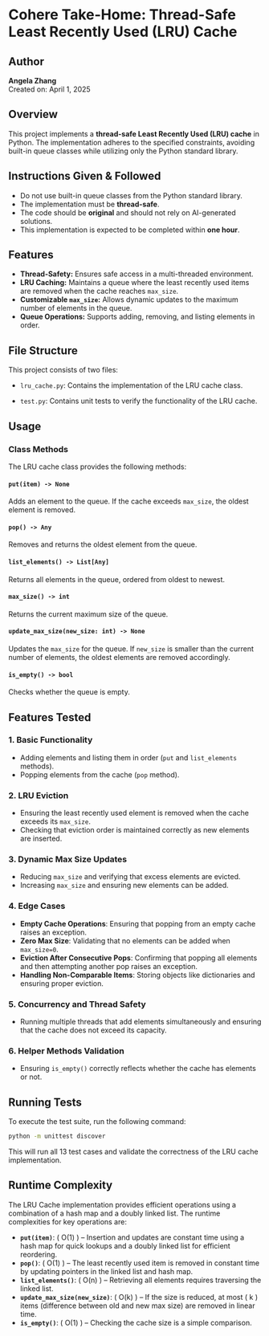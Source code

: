 # Cohere Take-Home: Thread-Safe Least Recently Used (LRU) Cache

## Author
**Angela Zhang**  
Created on: April 1, 2025

## Overview
This project implements a **thread-safe Least Recently Used (LRU) cache** in Python. The implementation adheres to the specified constraints, avoiding built-in queue classes while utilizing only the Python standard library.

## Instructions Given & Followed
- Do not use built-in queue classes from the Python standard library.
- The implementation must be **thread-safe**.
- The code should be **original** and should not rely on AI-generated solutions.
- This implementation is expected to be completed within **one hour**.

## Features
- **Thread-Safety:** Ensures safe access in a multi-threaded environment.
- **LRU Caching:** Maintains a queue where the least recently used items are removed when the cache reaches `max_size`.
- **Customizable `max_size`:** Allows dynamic updates to the maximum number of elements in the queue.
- **Queue Operations:** Supports adding, removing, and listing elements in order.

## File Structure
This project consists of two files:

- `lru_cache.py`: Contains the implementation of the LRU cache class.

- `test.py`: Contains unit tests to verify the functionality of the LRU cache.

## Usage
### Class Methods
The LRU cache class provides the following methods:

#### `put(item) -> None`
Adds an element to the queue. If the cache exceeds `max_size`, the oldest element is removed.

#### `pop() -> Any`
Removes and returns the oldest element from the queue.

#### `list_elements() -> List[Any]`
Returns all elements in the queue, ordered from oldest to newest.

#### `max_size() -> int`
Returns the current maximum size of the queue.

#### `update_max_size(new_size: int) -> None`
Updates the `max_size` for the queue. If `new_size` is smaller than the current number of elements, the oldest elements are removed accordingly.

#### `is_empty() -> bool`
Checks whether the queue is empty.

## Features Tested

### 1. **Basic Functionality**

- Adding elements and listing them in order (`put` and `list_elements` methods).
- Popping elements from the cache (`pop` method).

### 2. **LRU Eviction**

- Ensuring the least recently used element is removed when the cache exceeds its `max_size`.
- Checking that eviction order is maintained correctly as new elements are inserted.

### 3. **Dynamic Max Size Updates**

- Reducing `max_size` and verifying that excess elements are evicted.
- Increasing `max_size` and ensuring new elements can be added.

### 4. **Edge Cases**

- **Empty Cache Operations**: Ensuring that popping from an empty cache raises an exception.
- **Zero Max Size**: Validating that no elements can be added when `max_size=0`.
- **Eviction After Consecutive Pops**: Confirming that popping all elements and then attempting another pop raises an exception.
- **Handling Non-Comparable Items**: Storing objects like dictionaries and ensuring proper eviction.

### 5. **Concurrency and Thread Safety**

- Running multiple threads that add elements simultaneously and ensuring that the cache does not exceed its capacity.

### 6. **Helper Methods Validation**

- Ensuring `is_empty()` correctly reflects whether the cache has elements or not.

## Running Tests

To execute the test suite, run the following command:

```sh
python -m unittest discover
```

This will run all 13 test cases and validate the correctness of the LRU cache implementation.

## Runtime Complexity

The LRU Cache implementation provides efficient operations using a combination of a hash map and a doubly linked list. The runtime complexities for key operations are:

- **`put(item)`**: \( O(1) \) – Insertion and updates are constant time using a hash map for quick lookups and a doubly linked list for efficient reordering.
- **`pop()`**: \( O(1) \) – The least recently used item is removed in constant time by updating pointers in the linked list and hash map.
- **`list_elements()`**: \( O(n) \) – Retrieving all elements requires traversing the linked list.
- **`update_max_size(new_size)`**: \( O(k) \) – If the size is reduced, at most \( k \) items (difference between old and new max size) are removed in linear time.
- **`is_empty()`**: \( O(1) \) – Checking the cache size is a simple comparison.
